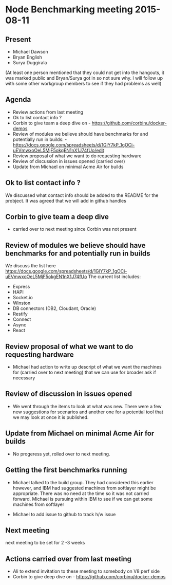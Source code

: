 # Node Benchmarking meeting 2015-08-11

## Present

+ Michael Dawson
+ Bryan English
+ Surya Duggirala

(At least one person mentioned that they could not get into the hangouts, it was marked public and Bryan/Surya got in so not sure why.  I will follow up with some other workgroup members to see if they had problems as well) 

## Agenda

+ Review actions from last meeting
+ Ok to list contact info ?
+ Corbin to give team a deep dive on - https://github.com/corbinu/docker-demos
+ Review of modules we believe should have benchmarks for and potentially run in builds: - https://docs.google.com/spreadsheets/d/1GlY7kP_1gOCi-uEVmwxoOeL5MjF5okgEN1nX1J74fUo/edit
+ Review proposal of what we want to do requesting hardware
+ Review of discussion in issues opened (carried over)
+ Update from Michael on minimal Acme Air for builds


## Ok to list contact info ?

We discussed what contact info should be added to the README for the probject.
It was agreed that we will add in github handles

## Corbin to give team a deep dive
+ carried over to next meeting since Corbin was not present

## Review of modules we believe should have benchmarks for and potentially run in builds

We discuss the list here https://docs.google.com/spreadsheets/d/1GlY7kP_1gOCi-uEVmwxoOeL5MjF5okgEN1nX1J74fUo
The current list includes:

+   Express
+   HAPI
+   Socket.io
+   Winston
+   DB connectors (DB2, Cloudant, Oracle)
+   Restify
+   Connect
+   Async
+   React

## Review proposal of what we want to do requesting hardware

+ Michael had action to write up descript of what we want the machines
  for (carried over to next meeting) that we can use for broader
  ask if necessary

## Review of discussion in issues opened

+ We went through the items to look at what was new.  There were
  a few new suggestions for scenarios and another one for a potential
  tool that we may look at once it is published.

## Update from Michael on minimal Acme Air for builds

+ No progeress yet, rolled over to next meeting.

## Getting the first benchmarks running

+ Michael talked to the build group.  They had considered this earlier
  however, and IBM had suggested machines from softlayer might be
  appropriate.  There was no need at the time so it was not carried
  forward.  Michael is pursuing within IBM to see if we can
  get some machines from softlayer

+ Michael to add issue to github to track h/w issue

## Next meeting

next meeting to be set for 2 -3 weeks

## Actions carried over from last meeting

+ Ali to extend invitation to these meeting to somebody on V8 perf side
+ Corbin to give deep dive on - https://github.com/corbinu/docker-demos
